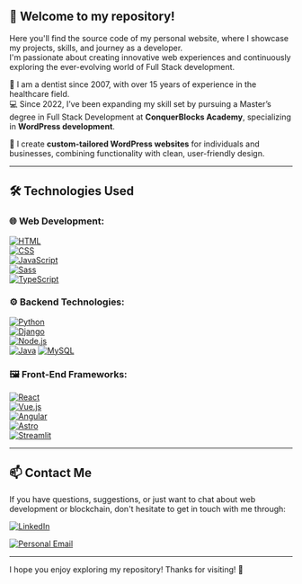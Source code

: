 ## 👋 Welcome to my repository!

Here you'll find the source code of my personal website, where I showcase my projects, skills, and journey as a developer.  
I'm passionate about creating innovative web experiences and continuously exploring the ever-evolving world of Full Stack development.

🦷 I am a dentist since 2007, with over 15 years of experience in the healthcare field.  
💻 Since 2022, I’ve been expanding my skill set by pursuing a Master’s degree in Full Stack Development at **ConquerBlocks Academy**, specializing in **WordPress development**.

🎯 I create **custom-tailored WordPress websites** for individuals and businesses, combining functionality with clean, user-friendly design.

---

## 🛠️ Technologies Used

### 🌐 Web Development:
[![HTML](https://img.shields.io/badge/HTML-white?style=for-the-badge&logo=html5&logoColor=white&labelColor=black&color=%23E34F26)]()  
[![CSS](https://img.shields.io/badge/CSS-white?style=for-the-badge&logo=css3&logoColor=white&labelColor=black&color=%230074BC)]()  
[![JavaScript](https://img.shields.io/badge/JavaScript-white?style=for-the-badge&logo=javascript&logoColor=white&labelColor=black&color=%23F7DF1E)]()  
[![Sass](https://img.shields.io/badge/SASS-black?style=for-the-badge&logo=sass&logoColor=white&labelColor=black&color=%23CC6699)]()  
[![TypeScript](https://img.shields.io/badge/TypeScript-white?style=for-the-badge&logo=typescript&logoColor=white&labelColor=black&color=%23007ACC)]()

### ⚙️ Backend Technologies:
[![Python](https://img.shields.io/badge/Python-white?style=for-the-badge&logo=python&logoColor=white&labelColor=black&color=%233776AB)]()  
[![Django](https://img.shields.io/badge/Django-white?style=for-the-badge&logo=django&logoColor=white&labelColor=black&color=%23092E20)]()  
[![Node.js](https://img.shields.io/badge/Node.js-white?style=for-the-badge&logo=nodedotjs&logoColor=white&labelColor=black&color=%23339933)]()  
[![Java](https://img.shields.io/badge/Java-white?style=for-the-badge&logo=openjdk&logoColor=white&labelColor=black&color=%23ED8B00)]()
[![MySQL](https://img.shields.io/badge/MySQL-white?style=for-the-badge&logo=mysql&logoColor=white&labelColor=black&color=%234479A1)]()

### 🖼️ Front-End Frameworks:
[![React](https://img.shields.io/badge/React-white?style=for-the-badge&logo=react&logoColor=white&labelColor=black&color=%2361DAFB)]()  
[![Vue.js](https://img.shields.io/badge/Vue.js-white?style=for-the-badge&logo=vuedotjs&logoColor=white&labelColor=black&color=%2341B883)]()  
[![Angular](https://img.shields.io/badge/Angular-white?style=for-the-badge&logo=angular&logoColor=white&labelColor=black&color=%23DD0031)]()  
[![Astro](https://img.shields.io/badge/Astro-white?style=for-the-badge&logo=astro&logoColor=white&labelColor=black&color=%23FF7E33)]()  
[![Streamlit](https://img.shields.io/badge/Streamlit-white?style=for-the-badge&logo=streamlit&logoColor=white&labelColor=black&color=%23FF4B4B)]()

---

## 📫 Contact Me

If you have questions, suggestions, or just want to chat about web development or blockchain, don't hesitate to get in touch with me through:

[![LinkedIn](https://img.shields.io/badge/LinkedIn-white?style=for-the-badge&logo=linkedin&logoColor=white&labelColor=%230A66C2&color=%23363636)](https://www.linkedin.com/in/mar%C3%ADa-fernanda-a385ab317/)

[![Personal Email](https://img.shields.io/badge/Personal%20Email-white?style=for-the-badge&logo=gmail&logoColor=white&label=mariafrenchitas%40gmail.com&labelColor=black&color=%23EA4335)](mailto:mariafrenchitas@gmail.com)

---

I hope you enjoy exploring my repository! Thanks for visiting! 👋

